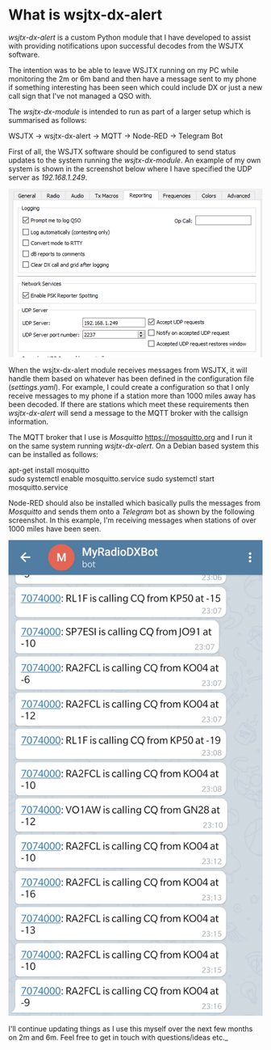 # What is wsjtx-dx-alert

_wsjtx-dx-alert_ is a custom Python module that I have developed to assist with providing notifications upon successful decodes from the WSJTX software.

The intention was to be able to leave WSJTX running on my PC while monitoring the 2m or 6m band and then have a message sent to my phone if something interesting has been seen
which could include DX or just a new call sign that I've not managed a QSO with.

The _wsjtx-dx-module_ is intended to run as part of a larger setup which is summarised as follows:

WSJTX -> wsjtx-dx-alert -> MQTT -> Node-RED -> Telegram Bot

First of all, the WSJTX software should be configured to send status updates to the system running the _wsjtx-dx-module_. An example of my own system is shown in the screenshot below
where I have specified the UDP server as _192.168.1.249_.

![WSJTX Settings](images/WSJTX-Settings.png)

When the wsjtx-dx-alert module receives messages from WSJTX, it will handle them based on whatever has been defined in the configuration file (_settings.yaml_). For example, I could
create a configuration so that I only receive messages to my phone if a station more than 1000 miles away has been decoded. If there are stations which meet these requirements then
_wsjtx-dx-alert_ will send a message to the MQTT broker with the callsign information.

The MQTT broker that I use is _Mosquitto_ <https://mosquitto.org> and I run it on the same system running _wsjtx-dx-alert_. On a Debian based system this can be installed as follows:

apt-get install mosquitto\
sudo systemctl enable mosquitto.service
sudo systemctl start mosquitto.service

Node-RED should also be installed which basically pulls the messages from _Mosquitto_ and sends them onto a _Telegram_ bot as shown by the following screenshot.
In this example, I'm receiving messages when stations of over 1000 miles have been seen.

![Telegram 40m DX](images/wsjtx-dx-alert-Telegram.png)

I'll continue updating things as I use this myself over the next few months on 2m and 6m. Feel free to get in touch with questions/ideas etc._

